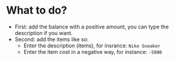 # What to do?
- First: add the balance with a positive amount, you can type the description if you want. 
- Second: add the items like so:
  - Enter the description (items), for insrance: `Nike Sneaker`
  - Enter the item cost in a negative way, for instance: `-5000`
